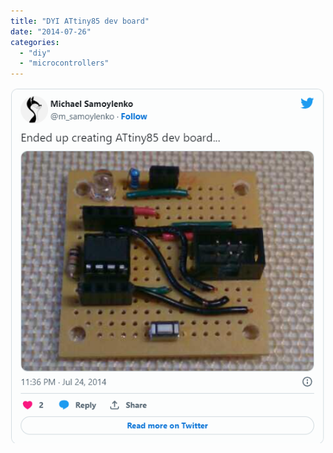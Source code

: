 ```yaml
---
title: "DYI ATtiny85 dev board"
date: "2014-07-26"
categories:
  - "diy"
  - "microcontrollers"
---
```


![img.png](img.png)
